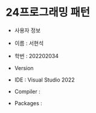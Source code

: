 # 24프로그래밍 패턴

- 사용자 정보
- 이름 : 서현석
- 학번 : 202202034

- Version
- IDE : Visual Studio 2022
- Compiler : 
- Packages : 

